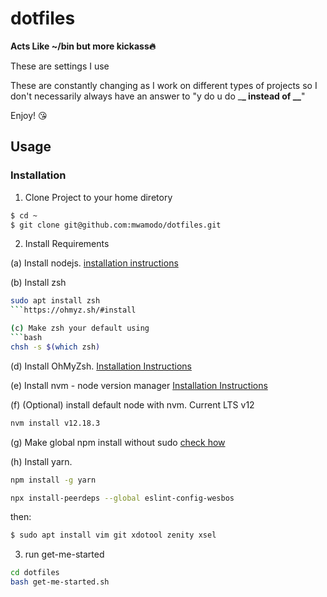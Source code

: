 # dotfiles

**Acts Like ~/bin but more kickass🔥**

These are settings I use

These are constantly changing as I work on different types of projects so I don't necessarily always have an answer to "y do u do \_**\_ instead of \_\_**"

Enjoy! 😘

## Usage

### Installation

1. Clone Project to your home diretory

```bash
$ cd ~
$ git clone git@github.com:mwamodo/dotfiles.git
```

2. Install Requirements

(a) Install nodejs. [installation instructions](https://github.com/nodesource/distributions/blob/master/README.md#debinstall)

(b) Install zsh
```bash
sudo apt install zsh
```https://ohmyz.sh/#install

(c) Make zsh your default using 
```bash
chsh -s $(which zsh)
```

(d) Install OhMyZsh. [Installation Instructions](https://ohmyz.sh/#install)

(e) Install nvm - node version manager [Installation Instructions](https://github.com/nvm-sh/nvm)

(f) (Optional) install default node with nvm. Current LTS v12
 ```bash
 nvm install v12.18.3
 ```
 
(g) Make global npm install without sudo [check how](https://github.com/sindresorhus/guides/blob/master/npm-global-without-sudo.md)

(h) Install yarn.
```bash
npm install -g yarn
```

```bash
npx install-peerdeps --global eslint-config-wesbos
```

then:

```bash
$ sudo apt install vim git xdotool zenity xsel
```

3. run get-me-started

```bash
cd dotfiles
bash get-me-started.sh
```

<!-- TODO: Add nvm installation to the get started script -->
<!-- TODO: npm without sudo setup with script-->
<!-- TODO: The same scripts for ubuntu and mac. -->
